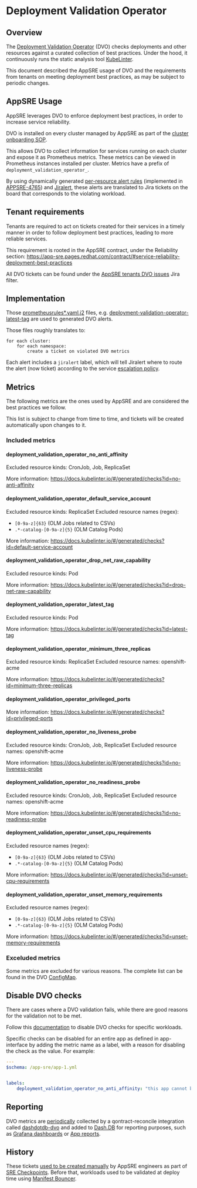 # Deployment Validation Operator

## Overview

The [Deployment Validation Operator](https://github.com/app-sre/deployment-validation-operator) (DVO) checks deployments and other resources against a curated collection of best practices. Under the hood, it continuously runs the static analysis tool [KubeLinter](https://github.com/stackrox/kube-linter).

This document described the AppSRE usage of DVO and the requirements from tenants on meeting deployment best practices, as may be subject to periodic changes.

## AppSRE Usage

AppSRE leverages DVO to enforce deployment best practices, in order to increase service reliability.

DVO is installed on every cluster managed by AppSRE as part of the [cluster onboarding SOP](./docs/app-sre/sop/app-interface-onboard-cluster.md#step-6-deployment-validation-operator-dvo).

This allows DVO to collect information for services running on each cluster and expose it as Prometheus metrics. These metrics can be viewed in Prometheus instances installed per cluster. Metrics have a prefix of `deployment_validation_operator_`.

By using dynamically generated [per-resource alert rules](./docs/app-sre/sop/catch-all-alerts-routing.md#generate-per-resource-alerts) (implemented in [APPSRE-4765](https://issues.redhat.com/browse/APPSRE-4765)) and [Jiralert](https://github.com/prometheus-community/jiralert), these alerts are translated to Jira tickets on the board that corresponds to the violating workload.

## Tenant requirements

Tenants are required to act on tickets created for their services in a timely manner in order to follow deployment best practices, leading to more reliable services.

This requirement is rooted in the AppSRE contract, under the Reliability section: https://app-sre.pages.redhat.com/contract/#service-reliability-deployment-best-practices

All DVO tickets can be found under the [AppSRE tenants DVO issues](https://issues.redhat.com/issues/?filter=12393531) Jira filter.

## Implementation

Those [prometheusrules*.yaml.j2](./resources/services/deployment-validation-operator/prometheusrules-latest_tag.yaml.j2) files, e.g. [deployment-validation-operator-latest-tag](./resources/services/deployment-validation-operator/prometheusrules-latest_tag.yaml.j2) are used to generated DVO alerts.

Those files roughly translates to:
```
for each cluster:
    for each namespace:
        create a ticket on violated DVO metrics
```

Each alert includes a `jiralert` label, which will tell Jiralert where to route the alert (now ticket) according to the service [escalation policy](./README.md#define-an-escalation-policy-for-a-service).

## Metrics

The following metrics are the ones used by AppSRE and are considered the best practices we follow.

This list is subject to change from time to time, and tickets will be created automatically upon changes to it.

### Included metrics

#### deployment_validation_operator_no_anti_affinity

Excluded resource kinds: CronJob, Job, ReplicaSet

More information: https://docs.kubelinter.io/#/generated/checks?id=no-anti-affinity

#### deployment_validation_operator_default_service_account

Excluded resource kinds: ReplicaSet
Excluded resource names (regex):
- `[0-9a-z]{63}` (OLM Jobs related to CSVs)
- `.*-catalog-[0-9a-z]{5}` (OLM Catalog Pods)

More information: https://docs.kubelinter.io/#/generated/checks?id=default-service-account

#### deployment_validation_operator_drop_net_raw_capability

Excluded resource kinds: Pod

More information: https://docs.kubelinter.io/#/generated/checks?id=drop-net-raw-capability

#### deployment_validation_operator_latest_tag

Excluded resource kinds: Pod

More information: https://docs.kubelinter.io/#/generated/checks?id=latest-tag

#### deployment_validation_operator_minimum_three_replicas

Excluded resource kinds: ReplicaSet
Excluded resource names: openshift-acme

More information: https://docs.kubelinter.io/#/generated/checks?id=minimum-three-replicas

#### deployment_validation_operator_privileged_ports

More information: https://docs.kubelinter.io/#/generated/checks?id=privileged-ports

#### deployment_validation_operator_no_liveness_probe

Excluded resource kinds: CronJob, Job, ReplicaSet
Excluded resource names: openshift-acme

More information: https://docs.kubelinter.io/#/generated/checks?id=no-liveness-probe

#### deployment_validation_operator_no_readiness_probe

Excluded resource kinds: CronJob, Job, ReplicaSet
Excluded resource names: openshift-acme

More information: https://docs.kubelinter.io/#/generated/checks?id=no-readiness-probe

#### deployment_validation_operator_unset_cpu_requirements

Excluded resource names (regex):
- `[0-9a-z]{63}` (OLM Jobs related to CSVs)
- `.*-catalog-[0-9a-z]{5}` (OLM Catalog Pods)

More information: https://docs.kubelinter.io/#/generated/checks?id=unset-cpu-requirements

#### deployment_validation_operator_unset_memory_requirements

Excluded resource names (regex):
- `[0-9a-z]{63}` (OLM Jobs related to CSVs)
- `.*-catalog-[0-9a-z]{5}` (OLM Catalog Pods)

More information: https://docs.kubelinter.io/#/generated/checks?id=unset-memory-requirements

### Exceluded metrics

Some metrics are excluded for various reasons. The complete list can be found in the DVO [ConfigMap](./resources/services/deployment-validation-operator/dvo.configmap.yaml).

## Disable DVO checks

There are cases where a DVO validation fails, while there are good reasons for the validation not to be met.

Follow this [documentation](https://github.com/app-sre/deployment-validation-operator#disabling-checks) to disable DVO checks for specific workloads.

Specific checks can be disabled for an entire app as defined in app-interface by adding the metric name as a label, with a reason for disabling the check as the value. For example:
```yaml
---
$schema: /app-sre/app-1.yml


labels:
    deployment_validation_operator_no_anti_affinity: "this app cannot be set to anti affinity rules because X and Y"
```

## Reporting

DVO metrics are [periodically](https://github.com/app-sre/qontract-reconcile/blob/6086b8dde71d507743b5d285b68f32c77bab5d5f/helm/qontract-reconcile/values-internal.yaml#L429-L430) collected by a qontract-reconcile integration called [dashdotdb-dvo](https://github.com/app-sre/qontract-reconcile/blob/master/reconcile/dashdotdb_dvo.py) and added to [Dash.DB](https://github.com/app-sre/dashdotdb) for reporting purposes, such as [Grafana dashboards](https://grafana.app-sre.devshift.net/d/dashdotdb/dash-db) or [App reports](./data/reports).

## History

These tickets [used to be created manually](https://gitlab.cee.redhat.com/app-sre/contract/-/merge_requests/88) by AppSRE engineers as part of [SRE Checkpoints](https://gitlab.cee.redhat.com/app-sre/contract/-/blob/master/content/process/sre_checkpoints.md). Before that, workloads used to be validated at deploy time using [Manifest Bouncer](https://github.com/app-sre/manifest-bouncer).
